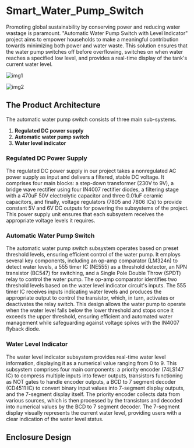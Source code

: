 # Smart_Water_Pump_Switch

Promoting global sustainability by conserving power and reducing water wastage is paramount. "Automatic Water Pump Switch with Level Indicator" project aims to empower households to make a meaningful contribution towards minimizing both power and water waste. This solution ensures that the water pump switches off before overflowing, switches on when water reaches a specified low level, and provides a real-time display of the tank's current water level.


![img1](https://github.com/Nuthya27/Smart_Water_Pump_Switch/assets/111232856/5a42a6b4-5fd1-4ba1-b90b-99b19a123284)

![img2](https://github.com/Nuthya27/Smart_Water_Pump_Switch/assets/111232856/46cdc4da-5598-43b1-8797-cda7b222a04a)

## The Product Architecture

The automatic water pump switch consists of three main sub-systems.
  1. **Regulated DC power supply**
  2. **Automatic water pump switch**
  3. **Water level indicator**

### Regulated DC Power Supply

The regulated DC power supply in our project takes a nonregulated AC power supply as input and delivers a filtered, stable DC voltage. It comprises four main blocks: a step-down transformer (230V to 9V), a bridge wave rectifier using four IN4007 rectifier diodes, a filtering stage with a 470uF 50V electrolytic capacitor and three 0.01uF ceramic capacitors, and finally, voltage regulators (7805 and 7806 ICs) to provide constant 5V and 6V DC outputs for powering the subsystems of the project. This power supply unit ensures that each subsystem receives the appropriate voltage levels it requires.

### Automatic Water Pump Switch

The automatic water pump switch subsystem operates based on preset threshold levels, ensuring efficient control of the water pump. It employs several key components, including an op-amp comparator (LM324n) to detect water levels, a 555 timer IC (NE555) as a threshold detector, an NPN transistor (BC547) for switching, and a Single Pole Double Throw (SPDT) relay to control the water pump. The op-amp comparator identifies two threshold levels based on the water level indicator circuit's inputs. The 555 timer IC receives inputs indicating water levels and produces the appropriate output to control the transistor, which, in turn, activates or deactivates the relay switch. This design allows the water pump to operate when the water level falls below the lower threshold and stops once it exceeds the upper threshold, ensuring efficient and automated water management while safeguarding against voltage spikes with the IN4007 flyback diode.

### Water Level Indicator

The water level indicator subsystem provides real-time water level information, displaying it as a numerical value ranging from 0 to 9. This subsystem comprises four main components: a priority encoder (74LS147 IC) to compress multiple inputs into fewer outputs, transistors functioning as NOT gates to handle encoder outputs, a BCD to 7 segment decoder (CD4511 IC) to convert binary input values into 7-segment display outputs, and the 7-segment display itself. The priority encoder collects data from various sources, which is then processed by the transistors and decoded into numerical values by the BCD to 7 segment decoder. The 7-segment display visually represents the current water level, providing users with a clear indication of the water level status.

## Enclosure Design
